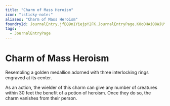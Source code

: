 ```yaml
---
title: "Charm of Mass Heroism"
icon: ":sticky-note:"
aliases: "Charm of Mass Heroism"
foundryId: JournalEntry.jfBQ9n1YiejpY2FK.JournalEntryPage.K0oOHAiO8WJUY1My
tags:
  - JournalEntryPage
---
```


# Charm of Mass Heroism
Resembling a golden medallion adorned with three interlocking rings engraved at its center.

As an action, the wielder of this charm can give any number of creatures within 30 feet the benefit of a potion of heroism. Once they do so, the charm vanishes from their person.
